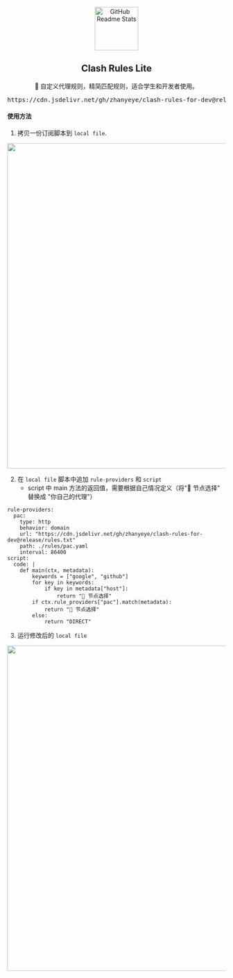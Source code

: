 <p align="center">
 <img width="100px" src="https://github.com/Dreamacro/clash/raw/master/docs/logo.png" align="center" alt="GitHub Readme Stats" />
 <h2 align="center">Clash Rules Lite</h2>
 <p align="center">🍒 自定义代理规则，精简匹配规则，适合学生和开发者使用。</p>
 <p>
  <pre align="center">https://cdn.jsdelivr.net/gh/zhanyeye/clash-rules-for-dev@release/rules.txt</pre>
 </p>
</p>


#### 使用方法
1. 拷贝一份订阅脚本到 `local file`.
<div align=center>
    <img width="750" src="https://user-images.githubusercontent.com/35565811/147398760-17324346-2fa3-4390-ad80-3d830ec8c58d.png">
</div>

2. 在 `local file` 脚本中追加 `rule-providers` 和 `script`
    + script 中 main 方法的返回值，需要根据自己情况定义（将"🔰 节点选择" 替换成 "你自己的代理"）

```
rule-providers:
  pac:
    type: http
    behavior: domain
    url: "https://cdn.jsdelivr.net/gh/zhanyeye/clash-rules-for-dev@release/rules.txt"
    path: ./rules/pac.yaml
    interval: 86400
script:
  code: |
    def main(ctx, metadata):
        keywords = ["google", "github"]
        for key in keywords:
            if key in metadata["host"]:
                return "🔰 节点选择"
        if ctx.rule_providers["pac"].match(metadata):
            return "🔰 节点选择"
        else:
            return "DIRECT"
```
3. 运行修改后的 `local file`
<div align=center>
    <img width="750" src="https://user-images.githubusercontent.com/35565811/147398721-88a75d2b-ce4d-4605-80a1-60871907f64d.png">
</div>
